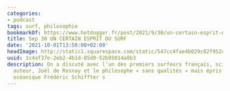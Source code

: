 ```yaml
---
categories:
- podcast
tags: surf, philosophie
bookmarkOf: https://www.hotdogger.fr/post/2021/9/30/un-certain-esprit-du-surf
title: Sep 30 UN CERTAIN ESPRIT DU SURF
date: '2021-10-01T13:58:00+02:00'
headImage: http://static1.squarespace.com/static/547cc4fae4b029c02f952c76/t/61558b840738f0539e439e4a/1632996228500/IMG_3642.JPG?format=1500w
uuid: 1c4af37e-2eb2-4b1d-85d0-52b95014a8b3
description: On a discuté avec l’un des premiers surfeurs français, scientifique et
  auteur, Joël de Rosnay et le philosophe « sans qualités » mais épris du sentiment
  océanique Frédéric Schiffter s
---
```

